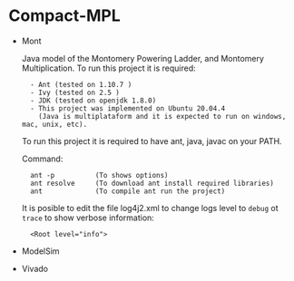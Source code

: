 # Compact-MPL

- Mont

	Java model of the Montomery Powering Ladder, and Montomery Multiplication.
	To run this project it is required:
		
		- Ant (tested on 1.10.7 )
		- Ivy (tested on 2.5 )
		- JDK (tested on openjdk 1.8.0)
		- This project was implemented on Ubuntu 20.04.4
		  (Java is multiplataform and it is expected to run on windows, mac, unix, etc).

	To run this project it is required to have ant, java, javac on your PATH.

	Command:

		ant -p			(To shows options)
		ant resolve		(To download ant install required libraries)
		ant				(To compile ant run the project)


	It is posible to edit the file log4j2.xml to change logs level to `debug` ot `trace` to show verbose information:

		<Root level="info">

- ModelSim
- Vivado
